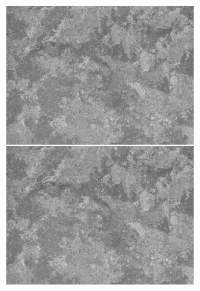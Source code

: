 

![Imagen personalizada](https://github.com/PipByter/PipByter/blob/main/pexels-scottwebb-3255763.jpg)
![Imagen personalizada](https://github.com/PipByter/PipByter/blob/main/pexels-scottwebb-3255763.jpg)
